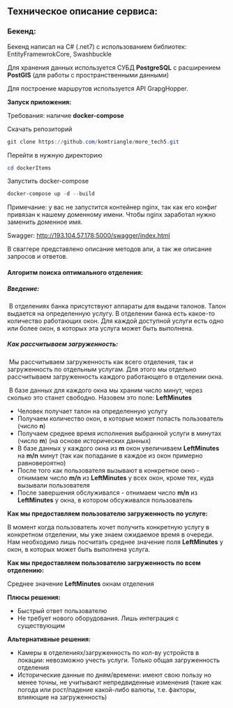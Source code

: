 

## Техническое описание сервиса:

### Бекенд:

Бекенд написал на  C# (.net7) с использованием библиотек: EntityFramewrokCore, Swashbuckle

Для хранения данных используется СУБД **PostgreSQL** с расширением **PostGIS** (для работы с пространственными данными)

Для построение маршрутов используется API GrapgHopper.



**Запуск приложения:**

Требования: наличие **docker-compose**

Скачать репозиторий

```powershell
git clone https://github.com/komtriangle/more_tech5.git
```



Перейти в нужную директорию

```powershell
cd dockerItems
```



Запустить docker-compose

```powershell
docker-compose up -d --build
```

Примечание: у вас не запустится контейнер nginx, так как его конфиг привязан к нашему доменному имени. Чтобы nginx заработал нужно заменить доменное имя.



Swagger: http://193.104.57.178:5000/swagger/index.html

В сваггере представлено описание методов апи, а так же описание запросов и ответов.



#### Алгоритм поиска оптимального отделения:

##### Введение: 

​	В отделениях банка присутствуют аппараты для выдачи талонов. Талон выдается на определенную услугу. В отделении банка есть какое-то количество работающих окон. Для каждой доступной услуги есть одно или более окон, в которых эта услуга может быть выполнена.



##### Как рассчитываем загруженность:

​	Мы рассчитываем загруженность как всего отделения, так и загруженность по отдельным услугам. Для этого мы отдельно рассчитываем загруженность каждого работающего в отделении окна.

​	В базе данных для каждого окна мы храним число минут, через сколько это станет свободно. Назовем это поле: **LeftMinutes**

- Человек получает талон на определенную услугу
- Получаем количество окон, в которые может попасть пользователь (число **n**)
- Получаем среднее время исполнения выбранной услуги в минутах (число **m**) (на основе исторических данных)
- В базе данных у каждого окна из **m** окон увеличиваем **LeftMinutes** на **m/n** минут (так как попадание в каждое из окон примерно равновероятно)
- После того как пользователя вызывают в конкретное окно - отнимаем число **m/n** из **LeftMinutes** у всех окон, кроме тех, куда вызывали пользователя
- После завершения обслуживался - отнимаем число **m/n** из **LeftMinutes** у окна, в котором обсуживался пользователь



**Как мы предоставляем пользователю загруженность по услуге:**

В момент когда пользователь хочет получить конкретную услугу в конкретном отделении, мы уже знаем ожидаемое время в очереди. Нам необходимо лишь посчитать среднее значение поля **LeftMinutes** у окон, в которых может быть выполнена услуга.

**Как мы предоставляем пользователю загруженность по всем отделению:**

 Среднее значение **LeftMinutes** окнам отделения

**Плюсы решения:**

- Быстрый ответ пользователю
- Не требует нового оборудования. Лишь интеграция с существующим



**Альтернативные решения:**

- Камеры в отделениях/загруженность по кол-ву устройств в локации: невозможно учесть услуги. Только общая загруженность отделения
- Исторические данные по дням/времени: имеют свою пользу но менее точны, не учитывают непредвиденные изменения (такие как погода или рост/падение какой-либо валюты, т.е. факторы, влияющие на загруженность)





​	

